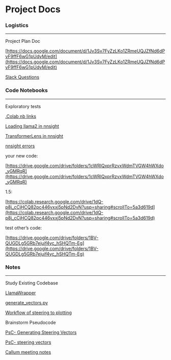 # Project Docs

### Logistics

---

Project Plan Doc

[https://docs.google.com/document/d/1Jv3Sv7FyZzLKo1ZRmeUQJZfNd6dPvF9ffF6wG1pUdyM/edit](https://docs.google.com/document/d/1Jv3Sv7FyZzLKo1ZRmeUQJZfNd6dPvF9ffF6wG1pUdyM/edit)

[Slack Questions](Project%20Docs%20b831ce760ca248db9b8071691d76b7ee/Slack%20Questions%20ab2628b8adb44decadedb3a49d6e6761.md)

### Code Notebooks

---

Exploratory tests 

[.Colab nb links](Project%20Docs%20b831ce760ca248db9b8071691d76b7ee/Colab%20nb%20links%20b6efa85fa40a497e934b15c70820ee8e.md)

[Loading llama2 in nnsight](Project%20Docs%20b831ce760ca248db9b8071691d76b7ee/Loading%20llama2%20in%20nnsight%2022f016e03ceb467995efb74a20864036.md)

[TransformerLens in nnsight](Project%20Docs%20b831ce760ca248db9b8071691d76b7ee/TransformerLens%20in%20nnsight%2054b8233c4ad14b518be42614caf58b0b.md)

[nnsight errors](Project%20Docs%20b831ce760ca248db9b8071691d76b7ee/nnsight%20errors%20954a9e52b43b42c98dffd0af28a53468.md)

your new code:

[https://drive.google.com/drive/folders/1cWRIQxprRzvxWdmTVGW4hWXdo_yGMRqR](https://drive.google.com/drive/folders/1cWRIQxprRzvxWdmTVGW4hWXdo_yGMRqR)

1.5:

[https://colab.research.google.com/drive/1dQ-p8j_cCjHCQ82pc446vxxj5pNd2DvN?usp=sharing#scrollTo=5a3d619d](https://colab.research.google.com/drive/1dQ-p8j_cCjHCQ82pc446vxxj5pNd2DvN?usp=sharing#scrollTo=5a3d619d)

test other’s code:

[https://drive.google.com/drive/folders/1BV-QUGDLg5GRb7ejuif4yc_hSHQTm-Eg](https://drive.google.com/drive/folders/1BV-QUGDLg5GRb7ejuif4yc_hSHQTm-Eg)

### Notes

---

Study Existing Codebase

[LlamaWrapper](Project%20Docs%20b831ce760ca248db9b8071691d76b7ee/LlamaWrapper%20261cf6a9e7b54ae580ddae995281ac3b.md)

[generate_vectors.py](Project%20Docs%20b831ce760ca248db9b8071691d76b7ee/generate_vectors%20py%203e7523df7e2044f4a3dd145ff720d368.md)

[Workflow of steering to plotting](Project%20Docs%20b831ce760ca248db9b8071691d76b7ee/Workflow%20of%20steering%20to%20plotting%2080e8afb20b7f48b696897cc1c4f6717e.md)

Brainstorm Pseudocode

[PsC- Generating Steering Vectors](Project%20Docs%20b831ce760ca248db9b8071691d76b7ee/PsC-%20Generating%20Steering%20Vectors%208cfb1f9c9fe24d84baed58c9610d089b.md)

[PsC- steering vectors](Project%20Docs%20b831ce760ca248db9b8071691d76b7ee/PsC-%20steering%20vectors%20444d5a9716234fe48231fba7d0d14de8.md)

[Callum meeting notes](Project%20Docs%20b831ce760ca248db9b8071691d76b7ee/Callum%20meeting%20notes%20d6f37e8629824b269c00a2a23a3d84ea.md)